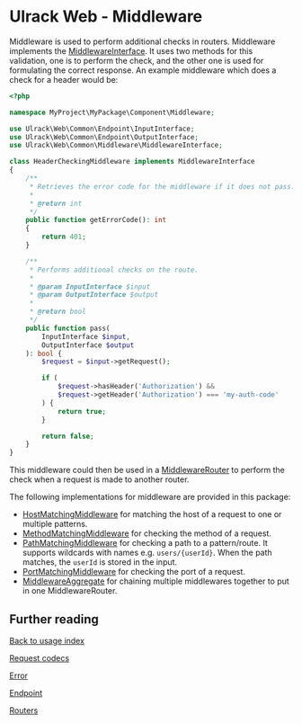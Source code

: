 # Ulrack Web - Middleware

Middleware is used to perform additional checks in routers.
Middleware implements the [MiddlewareInterface](../../src/Common/Middleware/MiddlewareInterface.php).
It uses two methods for this validation, one is to perform the check, and the
other one is used for formulating the correct response.
An example middleware which does a check for a header would be:

```php
<?php

namespace MyProject\MyPackage\Component\Middleware;

use Ulrack\Web\Common\Endpoint\InputInterface;
use Ulrack\Web\Common\Endpoint\OutputInterface;
use Ulrack\Web\Common\Middleware\MiddlewareInterface;

class HeaderCheckingMiddleware implements MiddlewareInterface
{
    /**
     * Retrieves the error code for the middleware if it does not pass.
     *
     * @return int
     */
    public function getErrorCode(): int
    {
        return 401;
    }

    /**
     * Performs additional checks on the route.
     *
     * @param InputInterface $input
     * @param OutputInterface $output
     *
     * @return bool
     */
    public function pass(
        InputInterface $input,
        OutputInterface $output
    ): bool {
        $request = $input->getRequest();

        if (
            $request->hasHeader('Authorization') &&
            $request->getHeader('Authorization') === 'my-auth-code'
        ) {
            return true;
        }

        return false;
    }
}

```

This middleware could then be used in a
[MiddlewareRouter](../../src/Component/Router/MiddlewareRouter.php) to perform
the check when a request is made to another router.

The following implementations for middleware are provided in this package:
- [HostMatchingMiddleware](../../src/Component/Middleware/HostMatchingMiddleware.php)
for matching the host of a request to one or multiple patterns.
- [MethodMatchingMiddleware](../../src/Component/Middleware/MethodMatchingMiddleware.php)
for checking the method of a request.
- [PathMatchingMiddleware](../../src/Component/Middleware/PathMatchingMiddleware.php)
for checking a path to a pattern/route. It supports wildcards with names e.g.
`users/{userId}`. When the path matches, the `userId` is stored in the input.
- [PortMatchingMiddleware](../../src/Component/Middleware/PortMatchingMiddleware.php)
for checking the port of a request.
- [MiddlewareAggregate](../../src/Component/Middleware/MiddlewareAggregate.php)
for chaining multiple middlewares together to put in one MiddlewareRouter.

## Further reading

[Back to usage index](index.md)

[Request codecs](request-codecs.md)

[Error](error.md)

[Endpoint](endpoint.md)

[Routers](routers.md)

